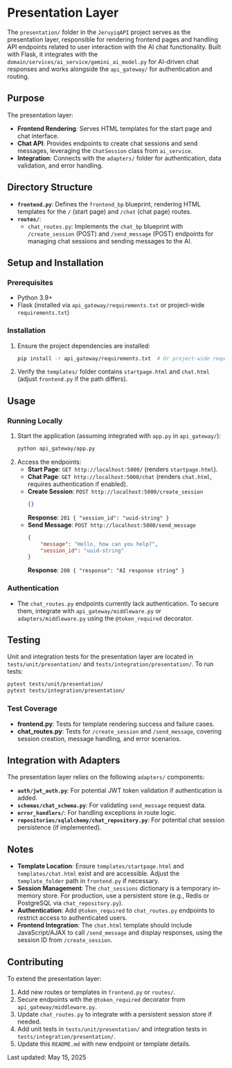 # Presentation Layer

The `presentation/` folder in the `JeruyiqAPI` project serves as the presentation layer, responsible for rendering frontend pages and handling API endpoints related to user interaction with the AI chat functionality. Built with Flask, it integrates with the `domain/services/ai_service/gemini_ai_model.py` for AI-driven chat responses and works alongside the `api_gateway/` for authentication and routing.

## Purpose

The presentation layer:
- **Frontend Rendering**: Serves HTML templates for the start page and chat interface.
- **Chat API**: Provides endpoints to create chat sessions and send messages, leveraging the `ChatSession` class from `ai_service`.
- **Integration**: Connects with the `adapters/` folder for authentication, data validation, and error handling.

## Directory Structure

- **`frontend.py`**: Defines the `frontend_bp` blueprint, rendering HTML templates for the `/` (start page) and `/chat` (chat page) routes.
- **`routes/`**:
  - `chat_routes.py`: Implements the `chat_bp` blueprint with `/create_session` (POST) and `/send_message` (POST) endpoints for managing chat sessions and sending messages to the AI.

## Setup and Installation

### Prerequisites
- Python 3.9+
- Flask (installed via `api_gateway/requirements.txt` or project-wide `requirements.txt`)

### Installation
1. Ensure the project dependencies are installed:
   ```bash
   pip install -r api_gateway/requirements.txt  # Or project-wide requirements
   ```
2. Verify the `templates/` folder contains `startpage.html` and `chat.html` (adjust `frontend.py` if the path differs).

## Usage

### Running Locally
1. Start the application (assuming integrated with `app.py` in `api_gateway/`):
   ```bash
   python api_gateway/app.py
   ```
2. Access the endpoints:
   - **Start Page**: `GET http://localhost:5000/` (renders `startpage.html`).
   - **Chat Page**: `GET http://localhost:5000/chat` (renders `chat.html`, requires authentication if enabled).
   - **Create Session**: `POST http://localhost:5000/create_session`
     ```json
     {}
     ```
     **Response**: `201 { "session_id": "uuid-string" }`
   - **Send Message**: `POST http://localhost:5000/send_message`
     ```json
     {
         "message": "Hello, how can you help?",
         "session_id": "uuid-string"
     }
     ```
     **Response**: `200 { "response": "AI response string" }`

### Authentication
- The `chat_routes.py` endpoints currently lack authentication. To secure them, integrate with `api_gateway/middleware.py` or `adapters/middleware.py` using the `@token_required` decorator.

## Testing

Unit and integration tests for the presentation layer are located in `tests/unit/presentation/` and `tests/integration/presentation/`. To run tests:
```bash
pytest tests/unit/presentation/
pytest tests/integration/presentation/
```

### Test Coverage
- **frontend.py**: Tests for template rendering success and failure cases.
- **chat_routes.py**: Tests for `/create_session` and `/send_message`, covering session creation, message handling, and error scenarios.

## Integration with Adapters

The presentation layer relies on the following `adapters/` components:
- **`auth/jwt_auth.py`**: For potential JWT token validation if authentication is added.
- **`schemas/chat_schema.py`**: For validating `send_message` request data.
- **`error_handlers/`**: For handling exceptions in route logic.
- **`repositories/sqlalchemy/chat_repository.py`**: For potential chat session persistence (if implemented).

## Notes

- **Template Location**: Ensure `templates/startpage.html` and `templates/chat.html` exist and are accessible. Adjust the `template_folder` path in `frontend.py` if necessary.
- **Session Management**: The `chat_sessions` dictionary is a temporary in-memory store. For production, use a persistent store (e.g., Redis or PostgreSQL via `chat_repository.py`).
- **Authentication**: Add `@token_required` to `chat_routes.py` endpoints to restrict access to authenticated users.
- **Frontend Integration**: The `chat.html` template should include JavaScript/AJAX to call `/send_message` and display responses, using the session ID from `/create_session`.

## Contributing

To extend the presentation layer:
1. Add new routes or templates in `frontend.py` or `routes/`.
2. Secure endpoints with the `@token_required` decorator from `api_gateway/middleware.py`.
3. Update `chat_routes.py` to integrate with a persistent session store if needed.
4. Add unit tests in `tests/unit/presentation/` and integration tests in `tests/integration/presentation/`.
5. Update this `README.md` with new endpoint or template details.

Last updated: May 15, 2025